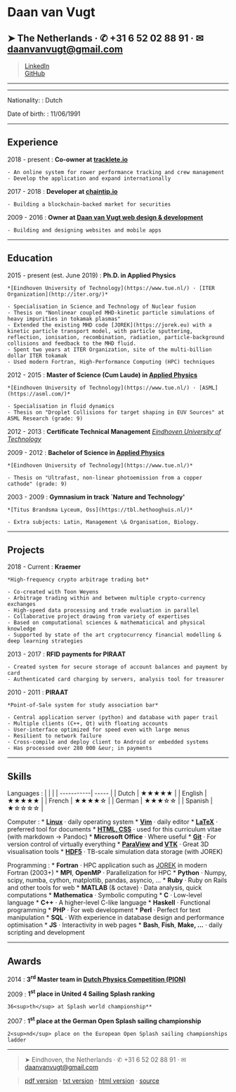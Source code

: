 Daan van Vugt
===========

➤ The Netherlands · ✆ +31 6 52 02 88 91 · ✉  <daanvanvugt@gmail.com>
-----------------------------------------------------------------------
> [LinkedIn](https://www.linkedin.com/in/daanv/)  
> [GitHub](http://github.com/exteris)  

----

----

Nationality:
:   Dutch

Date of birth:
:   11/06/1991

----

Experience
----------

2018 - present
:   **Co-owner at [tracklete.io](https://tracklete.io)**

    - An online system for rower performance tracking and crew management
    - Develop the application and expand internationally

2017 - 2018
:   **Developer at [chaintip.io](https://chaintip.io)**

    - Building a blockchain-backed market for securities

2009 - 2016
:   **Owner at [Daan van Vugt web design & development](http://daanvanvugt.nl)**

    - Building and designing websites and mobile apps

----

Education
---------

2015 - present (est. June 2019)
:   **Ph.D. in Applied Physics**
    
    *[Eindhoven University of Technology](https://www.tue.nl/) · [ITER Organization](http://iter.org/)*

    - Specialisation in Science and Technology of Nuclear fusion
    - Thesis on "Nonlinear coupled MHD-kinetic particle simulations of heavy impurities in tokamak plasmas"
    - Extended the existing MHD code [JOREK](https://jorek.eu) with a kinetic particle transport model, with particle sputtering, reflection, ionisation, recombination, radiation, particle-background collisions and feedback to the MHD fluid.
    - Spent two years at ITER Organization, site of the multi-billion dollar ITER tokamak
    - Used modern Fortran, High-Performance Computing (HPC) techniques

2012 - 2015
:   **Master of Science (Cum Laude) in [Applied Physics](https://www.tue.nl/en/education/graduate-school/master-applied-physics/)**
    
    *[Eindhoven University of Technology](https://www.tue.nl/) · [ASML](https://asml.com/)*

    - Specialisation in fluid dynamics
    - Thesis on "Droplet Collisions for target shaping in EUV Sources" at ASML Research (grade: 9)

2012 - 2013
:   **Certificate Technical Management**
    *[Eindhoven University of Technology](https://www.tue.nl/)*

2009 - 2012
:   **Bachelor of Science in [Applied Physics](https://www.tue.nl/en/education/bachelor-college/bachelor-applied-physics/)**

    *[Eindhoven University of Technology](https://www.tue.nl/)*
    
    - Thesis on "Ultrafast, non-linear photoemission from a copper cathode" (grade: 9)

2003 - 2009
:   **Gymnasium in track `Nature and Technology'**

    *[Titus Brandsma Lyceum, Oss](https://tbl.hethooghuis.nl/)*
    
    - Extra subjects: Latin, Management \& Organisation, Biology.

----

Projects
--------


2018 - Current
:   **Kraemer**
    
    *High-frequency crypto arbitrage trading bot*

    - Co-created with Toon Weyens
    - Arbitrage trading within and between multiple crypto-currency exchanges
    - High-speed data processing and trade evaluation in parallel
    - Collaborative project drawing from variety of expertises
    - Based on computational sciences & mathematicical and physical knowledge
    - Supported by state of the art cryptocurrency financial modelling & deep learning strategies

2013 - 2017
:   **RFID payments for PIRAAT**

    - Created system for secure storage of account balances and payment by card
    - Authenticated card charging by servers, analysis tool for treasurer

2010 - 2011
:   **PIRAAT**

    *Point-of-Sale system for study association bar*

    - Central application server (python) and database with paper trail
    - Multiple clients (C++, Qt) with floating accounts
    - User-interface optimized for speed even with large menus
    - Resilient to network failure
    - Cross-compile and deploy client to Android or embedded systems
    - Has processed over 280 000 &eur; in payments

----

Skills
-----
Languages
:   |            |       |
    | -----------| ----- |
    | Dutch      | ★★★★★ |
    | English    | ★★★★★ |
    | French     | ★★★★☆ |
    | German     | ★★★☆☆ |
    | Spanish    | ★☆☆☆☆ |

Computer
:   * **[Linux](https://www.linux.org/)** · daily operating system
    * **[Vim](https://www.vim.org/)** · daily editor
    * **[LaTeX](https://www.latex-project.org/)** · preferred tool for documents
    * **[HTML, CSS](https://www.w3.org/standards/webdesign/htmlcss)** · used for this curriculum vitae (with markdown → Pandoc)
    * **Microsoft Office** · Where useful
    * **[Git](https://git-scm.com/)** · For version control of virtually everything
    * **[ParaView](https://www.paraview.org/) and [VTK](https://vtk.org)** · Great 3D visualisation tools
    * **[HDF5](https://www.hdfgroup.org/HDF5/)** · TB-scale simulation data storage (with JOREK)

Programming
:   * **Fortran** · HPC application such as [JOREK](https://jorek.eu/) in modern Fortran (2003+)
    * **MPI**, **OpenMP** · Parallelization for HPC
    * **Python** · Numpy, scipy, numba, cython, matplotlib, pandas, asyncio, ...
    * **Ruby** · Ruby on Rails and other tools for web
    * **MATLAB** (& octave) · Data analysis, quick computations
    * **Mathematica** · Symbolic computing
    * **C** · Low-level language
    * **C++** · A higher-level C-like language
    * **Haskell** · Functional programming
    * **PHP** · For web development
    * **Perl** · Perfect for text manipulation
    * **SQL** · With experience in database design and performance optimisation
    * **JS** · Interactivity in web pages
    * **Bash**, **Fish**, **Make, ...** · daily scripting and development

----

Awards
------
2014
:   **3<sup>rd</sup> Master team in [Dutch Physics Competition (PION)](https://pion.vvtp.tudelft.nl)**

2009
:   **1<sup>st</sup> place in United 4 Sailing Splash ranking**

    36<sup>th</sup> at Splash world championship**

2007
:   **1<sup>st</sup> place at the German Open Splash sailing championship**

    2<sup>nd</sup> place on the European Open Splash sailing championships ladder

----

<!---
References
----------
👤
:   **Dr. Alberto Loarte**
    
    *Science Division head at ITER Organization · scientific officer at the European Commission*
    
    |    |                                                    |
    | ---| -------------------------------------------------- |
    | ✉  | [alberto.loarte@iter.org](alberto.loarte@iter.org) |
    | ✆  | +33 4 42 176508                                    |

👤
:   **Prof. Dr. Guido Huijsmans**
    
    *full professor at Eindhoven University of Technology · scientific officer at the European Commission*
    
    |    |                                                  |
    | ---| ------------------------------------------------ |
    | ✉  | [guido.huijsmans@cea.fr](guido.huijsmans@cea.fr) |
    | ✆  | +33 4 42 256152                                  |

👤
----
-->

> ➤ Eindhoven, the Netherlands · ✆ +31 6 52 02 88 91 · ✉  <daanvanvugt@gmail.com>

> [pdf version](https://raw.githubusercontent.com/exteris/cv/master/CV_DaanVanVugt.pdf) · [txt version](https://raw.githubusercontent.com/exteris/cv/master/CV_DaanVanVugt.txt) · [html version](https://cv.daanvanvugt.nl/) · [source](https://github.com/exteris/cv)

